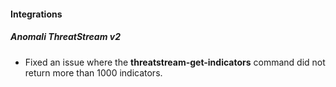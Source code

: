 
#### Integrations
##### Anomali ThreatStream v2
- Fixed an issue where the **threatstream-get-indicators** command did not return more than 1000 indicators.

